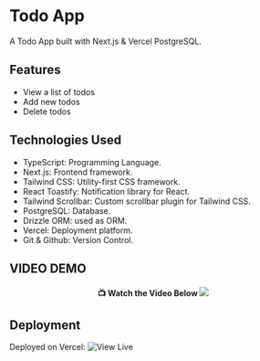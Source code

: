# Todo App

A Todo App built with Next.js & Vercel PostgreSQL.

## Features

- View a list of todos
- Add new todos
- Delete todos

## Technologies Used

- TypeScript: Programming Language.
- Next.js: Frontend framework.
- Tailwind CSS: Utility-first CSS framework.
- React Toastify: Notification library for React.
- Tailwind Scrollbar: Custom scrollbar plugin for Tailwind CSS.
- PostgreSQL: Database.
- Drizzle ORM: used as ORM.
- Vercel: Deployment platform.
- Git & Github: Version Control.

## VIDEO DEMO

  <h4 align="center">
  📺  Watch the Video Below
  <a href="https://www.youtube.com/watch?v=dqJr7lnJcGs" target="_blank"><img src="https://img.youtube.com/vi/dqJr7lnJcGs/maxresdefault.jpg" /></a>
  </h4>

## Deployment

Deployed on Vercel: ![View Live](https://next-todo-app-nine-nu.vercel.app/)
